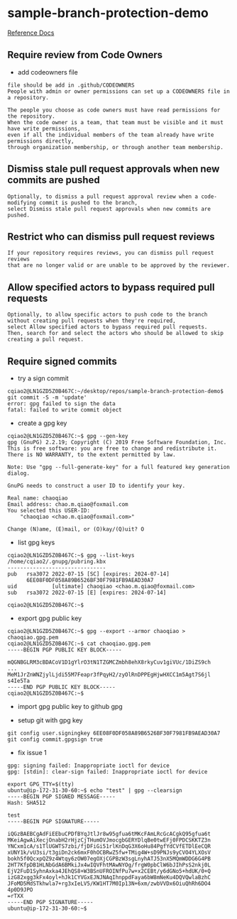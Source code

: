 # sample-branch-protection-demo

[Reference Docs](https://docs.github.com/en/repositories/configuring-branches-and-merges-in-your-repository/defining-the-mergeability-of-pull-requests/managing-a-branch-protection-rule)

## Require review from Code Owners
- add codeowners file 
```text
file should be add in .github/CODEOWNERS
People with admin or owner permissions can set up a CODEOWNERS file in a repository.

The people you choose as code owners must have read permissions for the repository. 
When the code owner is a team, that team must be visible and it must have write permissions, 
even if all the individual members of the team already have write permissions directly, 
through organization membership, or through another team membership.
```

## Dismiss stale pull request approvals when new commits are pushed
```text
Optionally, to dismiss a pull request approval review when a code-modifying commit is pushed to the branch, 
select Dismiss stale pull request approvals when new commits are pushed.
```

## Restrict who can dismiss pull request reviews
```text
If your repository requires reviews, you can dismiss pull request reviews 
that are no longer valid or are unable to be approved by the reviewer.
```

## Allow specified actors to bypass required pull requests
```text
Optionally, to allow specific actors to push code to the branch without creating pull requests when they're required, 
select Allow specified actors to bypass required pull requests. 
Then, search for and select the actors who should be allowed to skip creating a pull request.
```

## Require signed commits

- try a sign commit 
```text
cqiao2@LN1GZD5Z0B467C:~/desktop/repos/sample-branch-protection-demo$ git commit -S -m 'update'
error: gpg failed to sign the data
fatal: failed to write commit object
```  

- create a gpg key
```shell
cqiao2@LN1GZD5Z0B467C:~$ gpg --gen-key
gpg (GnuPG) 2.2.19; Copyright (C) 2019 Free Software Foundation, Inc.
This is free software: you are free to change and redistribute it.
There is NO WARRANTY, to the extent permitted by law.

Note: Use "gpg --full-generate-key" for a full featured key generation dialog.

GnuPG needs to construct a user ID to identify your key.

Real name: chaoqiao
Email address: chao.m.qiao@foxmail.com
You selected this USER-ID:
    "chaoqiao <chao.m.qiao@foxmail.com>"

Change (N)ame, (E)mail, or (O)kay/(Q)uit? O
```

- list gpg keys
```shell
cqiao2@LN1GZD5Z0B467C:~$ gpg --list-keys
/home/cqiao2/.gnupg/pubring.kbx
-------------------------------
pub   rsa3072 2022-07-15 [SC] [expires: 2024-07-14]
      6EE08F0DF058A89B6526BF30F7981FB9AEAD30A7
uid           [ultimate] chaoqiao <chao.m.qiao@foxmail.com>
sub   rsa3072 2022-07-15 [E] [expires: 2024-07-14]

cqiao2@LN1GZD5Z0B467C:~$
```

- export gpg public key
```
cqiao2@LN1GZD5Z0B467C:~$ gpg --export --armor chaoqiao > chaoqiao.gpg.pem
cqiao2@LN1GZD5Z0B467C:~$ cat chaoqiao.gpg.pem
-----BEGIN PGP PUBLIC KEY BLOCK-----

mQGNBGLRM3cBDACoV1D1gYlrO3tN1TZGMCZmbh8ehX8rkyCuv1giVUc/1DiZS9ch
...
MeM1JrZnWNZjylLjdi55M7Feapr3fPqyH2/zyOlRnDPPEgHjwHXCC1m5Agt7S6jl
s4Ie5Ta
-----END PGP PUBLIC KEY BLOCK-----
cqiao2@LN1GZD5Z0B467C:~$
```

- import gpg public key to github gpg

- setup git with gpg key
```shell
git config user.signingkey 6EE08F0DF058A89B6526BF30F7981FB9AEAD30A7
git config commit.gpgsign true
```

- fix issue 1
```text
gpg: signing failed: Inappropriate ioctl for device
gpg: [stdin]: clear-sign failed: Inappropriate ioctl for device
```
```shell
export GPG_TTY=$(tty)
ubuntu@ip-172-31-30-60:~$ echo "test" | gpg --clearsign
-----BEGIN PGP SIGNED MESSAGE-----
Hash: SHA512

test
-----BEGIN PGP SIGNATURE-----

iQGzBAEBCgAdFiEEbuCPDfBYqJtlJr8w95gfua6tMKcFAmLRcGcACgkQ95gfua6t
MKeiAgwAiXecjOnabH2rHjzCjTHumOVJmocgbGERYDlqBe0twEFj0FPDCSKKTZ3n
YNCxm1cA/s1TlUGWTS7zbi/fjDFiGi51rlKnDqG3X6oHu84PgfYdCVfETDlEeCQR
xUNY1k/vU3si/t3giDn2ck6mxF0hOCBRwZ5fw+TMig4W+sD9PNJs9yCVO4YLXOsV
bokh5f0QcxpQZ9z4Wtqy6zOW07egOXjCGPBzW3sgLnyhATJ53nX5MQmWDDG6G4PB
2HT7KfpDB1HLNbGdA6BMkiJx4wIQVFhtMAwNYOg/frgW0pbClW6bJIhPsS2nkj0L
EjV2FuD1SyhnAxka4JEhQS8+W3BSnUFROINfPu7w+x2CEBt/y6dGNo5+hdUK/0+Q
izG82xgg3kFx4oyl+hJk1CYVGxEJNJNAqIhnppdFaya6bW8mNeKu4DQVQwlaBzhC
JFoMD5MdSTkhwla7+rg3xIeLV5/KW1HT7M0Ip13N+6xm/zwbVVDx6OiuQhRh6DO4
4p0D9JPO
=rTXX
-----END PGP SIGNATURE-----
ubuntu@ip-172-31-30-60:~$

```
